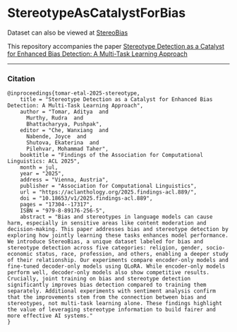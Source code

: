 # StereotypeAsCatalystForBias
Dataset can also be viewed at [StereoBias](https://huggingface.co/datasets/aditya20t/StereoBias)

This repository accompanies the paper [Stereotype Detection as a Catalyst for Enhanced Bias Detection: A Multi-Task Learning Approach](https://aclanthology.org/2025.findings-acl.889/)

---
### Citation
```
@inproceedings{tomar-etal-2025-stereotype,
    title = "Stereotype Detection as a Catalyst for Enhanced Bias Detection: A Multi-Task Learning Approach",
    author = "Tomar, Aditya  and
      Murthy, Rudra  and
      Bhattacharyya, Pushpak",
    editor = "Che, Wanxiang  and
      Nabende, Joyce  and
      Shutova, Ekaterina  and
      Pilehvar, Mohammad Taher",
    booktitle = "Findings of the Association for Computational Linguistics: ACL 2025",
    month = jul,
    year = "2025",
    address = "Vienna, Austria",
    publisher = "Association for Computational Linguistics",
    url = "https://aclanthology.org/2025.findings-acl.889/",
    doi = "10.18653/v1/2025.findings-acl.889",
    pages = "17304--17317",
    ISBN = "979-8-89176-256-5",
    abstract = "Bias and stereotypes in language models can cause harm, especially in sensitive areas like content moderation and decision-making. This paper addresses bias and stereotype detection by exploring how jointly learning these tasks enhances model performance. We introduce StereoBias, a unique dataset labeled for bias and stereotype detection across five categories: religion, gender, socio-economic status, race, profession, and others, enabling a deeper study of their relationship. Our experiments compare encoder-only models and fine-tuned decoder-only models using QLoRA. While encoder-only models perform well, decoder-only models also show competitive results. Crucially, joint training on bias and stereotype detection significantly improves bias detection compared to training them separately. Additional experiments with sentiment analysis confirm that the improvements stem from the connection between bias and stereotypes, not multi-task learning alone. These findings highlight the value of leveraging stereotype information to build fairer and more effective AI systems."
}
```
